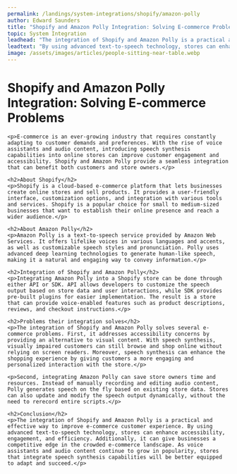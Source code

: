 ```yaml
---
permalink: /landings/system-integrations/shopify/amazon-polly
author: Edward Saunders
title: "Shopify and Amazon Polly Integration: Solving E-commerce Problems"
topic: System Integration
leadhead: "The integration of Shopify and Amazon Polly is a practical and effective way to improve e-commerce customer experience"
leadtext: "By using advanced text-to-speech technology, stores can enhance accessibility, engagement, and efficiency. Additionally, it can give businesses a competitive edge in the crowded e-commerce landscape. As voice assistants and audio content continue to grow in popularity, stores that integrate speech synthesis capabilities will be better equipped to adapt and succeed."
image: /assets/images/articles/people-sitting-near-table.webp
---
```

<div class="arttext">
	<h1>Shopify and Amazon Polly Integration: Solving E-commerce Problems</h1>

	<p>E-commerce is an ever-growing industry that requires constantly adapting to customer demands and preferences. With the rise of voice assistants and audio content, introducing speech synthesis capabilities into online stores can improve customer engagement and accessibility. Shopify and Amazon Polly provide a seamless integration that can benefit both customers and store owners.</p>

	<h2>About Shopify</h2>
	<p>Shopify is a cloud-based e-commerce platform that lets businesses create online stores and sell products. It provides a user-friendly interface, customization options, and integration with various tools and services. Shopify is a popular choice for small to medium-sized businesses that want to establish their online presence and reach a wider audience.</p>

	<h2>About Amazon Polly</h2>
	<p>Amazon Polly is a text-to-speech service provided by Amazon Web Services. It offers lifelike voices in various languages and accents, as well as customizable speech styles and pronunciation. Polly uses advanced deep learning technologies to generate human-like speech, making it a natural and engaging way to convey information.</p>

	<h2>Integration of Shopify and Amazon Polly</h2>
	<p>Integrating Amazon Polly into a Shopify store can be done through either API or SDK. API allows developers to customize the speech output based on store data and user interactions, while SDK provides pre-built plugins for easier implementation. The result is a store that can provide voice-enabled features such as product descriptions, reviews, and checkout instructions.</p>

	<h2>Problems their integration solves</h2>
	<p>The integration of Shopify and Amazon Polly solves several e-commerce problems. First, it addresses accessibility concerns by providing an alternative to visual content. With speech synthesis, visually impaired customers can still browse and shop online without relying on screen readers. Moreover, speech synthesis can enhance the shopping experience by giving customers a more engaging and personalized interaction with the store.</p>

	<p>Second, integrating Amazon Polly can save store owners time and resources. Instead of manually recording and editing audio content, Polly generates speech on the fly based on existing store data. Stores can also update and modify the speech output dynamically, without the need to rerecord entire scripts.</p>

	<h2>Conclusion</h2>
	<p>The integration of Shopify and Amazon Polly is a practical and effective way to improve e-commerce customer experience. By using advanced text-to-speech technology, stores can enhance accessibility, engagement, and efficiency. Additionally, it can give businesses a competitive edge in the crowded e-commerce landscape. As voice assistants and audio content continue to grow in popularity, stores that integrate speech synthesis capabilities will be better equipped to adapt and succeed.</p>

</div>